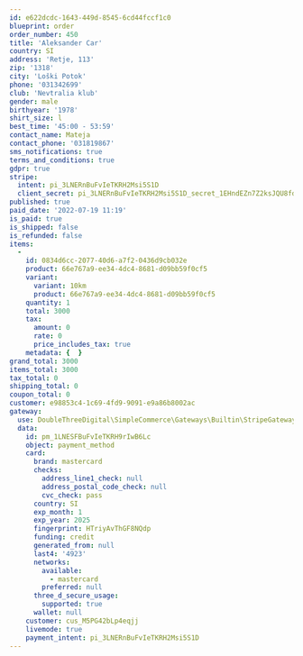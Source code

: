 ```yaml
---
id: e622dcdc-1643-449d-8545-6cd44fccf1c0
blueprint: order
order_number: 450
title: 'Aleksander Car'
country: SI
address: 'Retje, 113'
zip: '1318'
city: 'Loški Potok'
phone: '031342699'
club: 'Nevtralia klub'
gender: male
birthyear: '1978'
shirt_size: l
best_time: '45:00 - 53:59'
contact_name: Mateja
contact_phone: '031819867'
sms_notifications: true
terms_and_conditions: true
gdpr: true
stripe:
  intent: pi_3LNERnBuFvIeTKRH2Msi5S1D
  client_secret: pi_3LNERnBuFvIeTKRH2Msi5S1D_secret_1EHndEZn7Z2ksJQU8fdT7hHRt
published: true
paid_date: '2022-07-19 11:19'
is_paid: true
is_shipped: false
is_refunded: false
items:
  -
    id: 0834d6cc-2077-40d6-a7f2-0436d9cb032e
    product: 66e767a9-ee34-4dc4-8681-d09bb59f0cf5
    variant:
      variant: 10km
      product: 66e767a9-ee34-4dc4-8681-d09bb59f0cf5
    quantity: 1
    total: 3000
    tax:
      amount: 0
      rate: 0
      price_includes_tax: true
    metadata: {  }
grand_total: 3000
items_total: 3000
tax_total: 0
shipping_total: 0
coupon_total: 0
customer: e98853c4-1c69-4fd9-9091-e9a86b8002ac
gateway:
  use: DoubleThreeDigital\SimpleCommerce\Gateways\Builtin\StripeGateway
  data:
    id: pm_1LNESFBuFvIeTKRH9rIwB6Lc
    object: payment_method
    card:
      brand: mastercard
      checks:
        address_line1_check: null
        address_postal_code_check: null
        cvc_check: pass
      country: SI
      exp_month: 1
      exp_year: 2025
      fingerprint: HTriyAvThGF8NQdp
      funding: credit
      generated_from: null
      last4: '4923'
      networks:
        available:
          - mastercard
        preferred: null
      three_d_secure_usage:
        supported: true
      wallet: null
    customer: cus_M5PG42bLp4eqjj
    livemode: true
    payment_intent: pi_3LNERnBuFvIeTKRH2Msi5S1D
---
```

